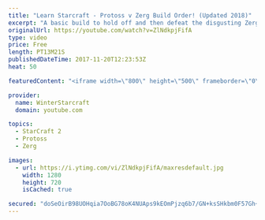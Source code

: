 ```yaml
---
title: "Learn Starcraft - Protoss v Zerg Build Order! (Updated 2018)"
excerpt: "A basic build to hold off and then defeat the disgusting Zerg! Meant for lower level players who have little direction, not for high level players looking for the dankest meta :) -- Watch live at https://www.twitch.tv/wintergaming"
originalUrl: https://youtube.com/watch?v=ZlNdkpjFifA
type: video
price: Free
length: PT13M21S
publishedDateTime: 2017-11-20T12:23:53Z
heat: 50

featuredContent: "<iframe width=\"800\" height=\"500\" frameborder=\"0\" src=\"https://www.youtube.com/embed/ZlNdkpjFifA\" allow=\"accelerometer; autoplay; encrypted-media; gyroscope; picture-in-picture\" allowfullscreen></iframe>"

provider:
  name: WinterStarcraft
  domain: youtube.com

topics:
  - StarCraft 2
  - Protoss
  - Zerg

images:
  - url: https://i.ytimg.com/vi/ZlNdkpjFifA/maxresdefault.jpg
    width: 1280
    height: 720
    isCached: true

secured: "doSeOirB98UOHqia7OoBG78oK4NUAps9kEOmPjzq6b7/GN+ksSHkbm0F57Gh+oU7rcODk/gMnCuZ6NVu42r7frq0JFVb+FzhcRZjcDSnjRhmSSYWowmZdWMbxkU3M7pVdMZn2WuPTfe0zQjTpsBSH1lyYjU79+HTMozM5Q+9pWw0pRr39VrsSWRcNBXcipAS6u3EFZ7ndP/IFZOiC/dQcLMpwKF6iZswxdZ7WMiPWIvZInxo5v+yC0odDzDtrYre8ymzxznhNSLte73955sNCtSiuA0/b3JHyoa97pMdVoJ7H2z8wuLwWTPf4wQmKjlDa0SpMHmf76QTssYLl3zDT97gJlYeOg8l0d11Tun60V0nYzcXOO6FtO6OjATWBJTfaE0L+2YCePdl7YaRheLcLm648q70ooSdBNEYX+NPZug=;q/bEE1yMHmWvvVYul1oOKg=="
---
```


